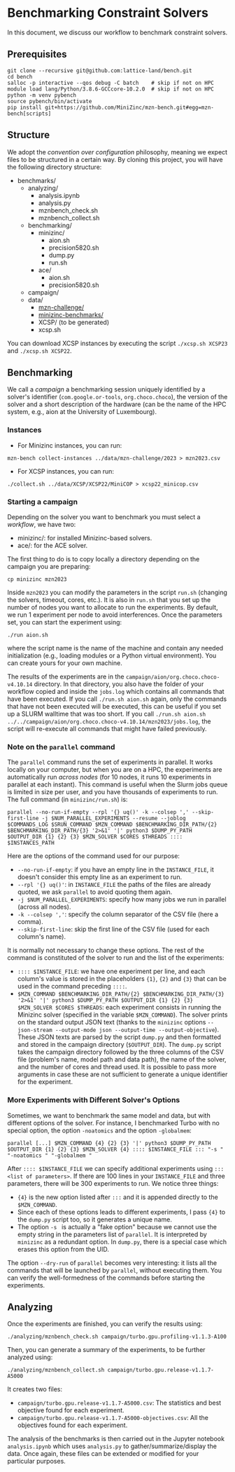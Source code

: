 # Benchmarking Constraint Solvers

In this document, we discuss our workflow to benchmark constraint solvers.

## Prerequisites

```
git clone --recursive git@github.com:lattice-land/bench.git
cd bench
salloc -p interactive --qos debug -C batch    # skip if not on HPC
module load lang/Python/3.8.6-GCCcore-10.2.0  # skip if not on HPC
python -m venv pybench
source pybench/bin/activate
pip install git+https://github.com/MiniZinc/mzn-bench.git#egg=mzn-bench[scripts]
```

## Structure

We adopt the _convention over configuration_ philosophy, meaning we expect files to be structured in a certain way.
By cloning this project, you will have the following directory structure:

* benchmarks/
  - analyzing/
    - analysis.ipynb
    - analysis.py
    - mznbench_check.sh
    - mznbench_collect.sh
  - benchmarking/
    - minizinc/
      - aion.sh
      - precision5820.sh
      - dump.py
      - run.sh
    - ace/
      - aion.sh
      - precision5820.sh
  - campaign/
  - data/
    - [mzn-challenge/](https://github.com/MiniZinc/mzn-challenge/)
    - [minizinc-benchmarks/](https://github.com/MiniZinc/minizinc-benchmarks/)
    - XCSP/  (to be generated)
    - xcsp.sh

You can download XCSP instances by executing the script `./xcsp.sh XCSP23` and `./xcsp.sh XCSP22`.

## Benchmarking

We call a _campaign_ a benchmarking session uniquely identified by a solver's identifier (`com.google.or-tools`, `org.choco.choco`), the version of the solver and a short description of the hardware (can be the name of the HPC system, e.g., aion at the University of Luxembourg).

### Instances

* For Minizinc instances, you can run:
```
mzn-bench collect-instances ../data/mzn-challenge/2023 > mzn2023.csv
```
* For XCSP instances, you can run:
```
./collect.sh ../data/XCSP/XCSP22/MiniCOP > xcsp22_minicop.csv
```

### Starting a campaign

Depending on the solver you want to benchmark you must select a _workflow_, we have two:

* minizinc/: for installed Minizinc-based solvers.
* ace/: for the ACE solver.

The first thing to do is to copy locally a directory depending on the campaign you are preparing:
```
cp minizinc mzn2023
```
Inside `mzn2023` you can modify the parameters in the script `run.sh` (changing the solvers, timeout, cores, etc.).
It is also in `run.sh` that you set up the number of nodes you want to allocate to run the experiments.
By default, we run 1 experiment per node to avoid interferences.
Once the parameters set, you can start the experiment using:
```
./run aion.sh
```
where the script name is the name of the machine and contain any needed initialization (e.g., loading modules or a Python virtual environment).
You can create yours for your own machine.

The results of the experiments are in the `campaign/aion/org.choco.choco-v4.10.14` directory.
In that directory, you also have the folder of your workflow copied and inside the `jobs.log` which contains all commands that have been executed.
If you call `./run.sh aion.sh` again, only the commands that have not been executed will be executed, this can be useful if you set up a SLURM walltime that was too short.
If you call `./run.sh aion.sh ../../campaign/aion/org.choco.choco-v4.10.14/mzn2023/jobs.log`, the script will re-execute all commands that might have failed previously.

### Note on the `parallel` command

The `parallel` command runs the set of experiments in parallel.
It works locally on your computer, but when you are on a HPC, the experiments are automatically run _across nodes_ (for 10 nodes, it runs 10 experiments in parallel at each instant).
This command is useful when the Slurm jobs queue is limited in size per user, and you have thousands of experiments to run.
The full command (in `minizinc/run.sh`) is:
```
parallel --no-run-if-empty --rpl '{} uq()' -k --colsep ',' --skip-first-line -j $NUM_PARALLEL_EXPERIMENTS --resume --joblog $COMMANDS_LOG $SRUN_COMMAND $MZN_COMMAND $BENCHMARKING_DIR_PATH/{2} $BENCHMARKING_DIR_PATH/{3} '2>&1' '|' python3 $DUMP_PY_PATH $OUTPUT_DIR {1} {2} {3} $MZN_SOLVER $CORES $THREADS :::: $INSTANCES_PATH
```
Here are the options of the command used for our purpose:

* `--no-run-if-empty`: if you have an empty line in the `INSTANCE_FILE`, it doesn't consider this empty line as an experiment to run.
* `--rpl '{} uq()'`: in `INSTANCE_FILE` the paths of the files are already quoted, we ask `parallel` to avoid quoting them again.
* `-j $NUM_PARALLEL_EXPERIMENTS`: specify how many jobs we run in parallel (across all nodes).
* `-k --colsep ','`: specify the column separator of the CSV file (here a comma).
* `--skip-first-line`: skip the first line of the CSV file (used for each column's name).

It is normally not necessary to change these options.
The rest of the command is constituted of the solver to run and the list of the experiments:

* `:::: $INSTANCE_FILE`: we have one experiment per line, and each column's value is stored in the placeholders `{1}`, `{2}` and `{3}` that can be used in the command preceding `::::`.
* `$MZN_COMMAND $BENCHMARKING_DIR_PATH/{2} $BENCHMARKING_DIR_PATH/{3} '2>&1' '|' python3 $DUMP_PY_PATH $OUTPUT_DIR {1} {2} {3} $MZN_SOLVER $CORES $THREADS`: each experiment consists in running the Minizinc solver (specified in the variable `$MZN_COMMAND`). The solver prints on the standard output JSON text (thanks to the `minizinc` options `--json-stream --output-mode json --output-time --output-objective`). These JSON texts are parsed by the script `dump.py` and then formatted and stored in the campaign directory (`$OUTPUT_DIR`).
The `dump.py` script takes the campaign directory followed by the three columns of the CSV file (problem's name, model path and data path), the name of the solver, and the number of cores and thread used.
It is possible to pass more arguments in case these are not sufficient to generate a unique identifier for the experiment.

### More Experiments with Different Solver's Options

Sometimes, we want to benchmark the same model and data, but with different options of the solver.
For instance, I benchmarked Turbo with no special option, the option `-noatomics` and the option `-globalmem`:

```
parallel [...] $MZN_COMMAND {4} {2} {3} '|' python3 $DUMP_PY_PATH $OUTPUT_DIR {1} {2} {3} $MZN_SOLVER {4} :::: $INSTANCE_FILE ::: "-s " "-noatomics " "-globalmem "
```

After `:::: $INSTANCE_FILE` we can specify additional experiments using `::: <list of parameters>`.
If there are 100 lines in your `INSTANCE_FILE` and three parameters, there will be 300 experiments to run.
We notice three things:
* `{4}` is the new option listed after `:::` and it is appended directly to the `$MZN_COMMAND`.
* Since each of these options leads to different experiments, I pass `{4}` to the `dump.py` script too, so it generates a unique name.
* The option `-s ` is actually a "fake option" because we cannot use the empty string in the parameters list of `parallel`. It is interpreted by `minizinc` as a redundant option. In `dump.py`, there is a special case which erases this option from the UID.

The option `--dry-run` of `parallel` becomes very interesting: it lists all the commands that will be launched by `parallel`, without executing them.
You can verify the well-formedness of the commands before starting the experiments.

## Analyzing

Once the experiments are finished, you can verify the results using:

```
./analyzing/mznbench_check.sh campaign/turbo.gpu.profiling-v1.1.3-A100
```

Then, you can generate a summary of the experiments, to be further analyzed using:

```
./analyzing/mznbench_collect.sh campaign/turbo.gpu.release-v1.1.7-A5000
```

It creates two files:
* `campaign/turbo.gpu.release-v1.1.7-A5000.csv`: The statistics and best objective found for each experiment.
* `campaign/turbo.gpu.release-v1.1.7-A5000-objectives.csv`: All the objectives found for each experiment.

The analysis of the benchmarks is then carried out in the Jupyter notebook `analysis.ipynb` which uses `analysis.py` to gather/summarize/display the data.
Once again, these files can be extended or modified for your particular purposes.
